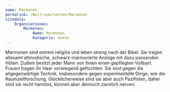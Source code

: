 ```yaml
---
name: Marmonen
permalink: /Weltraum/Sekten/Marmonen
sitedata:
    Organisationen:
        Marmonen:
            Name: Marmonen
            Kategorie: Sekte
---
```


Marmonen sind extrem religiös und leben streng nach der Bibel. Sie tragen allesamt altmodische, schwarz-marmorierte Anzüge mit dazu passenden Hüten. Zudem besitzt jeder Mann von ihnen einen gepflegten Vollbart. Frauen tragen ihr Haar vorwiegend geflochten. Sie sind gegen die allgegenwärtige Technik, insbesondere gegen experimentelle Dinge, wie die Raumzeitforschung. Glücklicherweise sind sie aber auch Pazifisten, daher sind sie recht harmlos, können aber dennoch ziemlich nerven.
